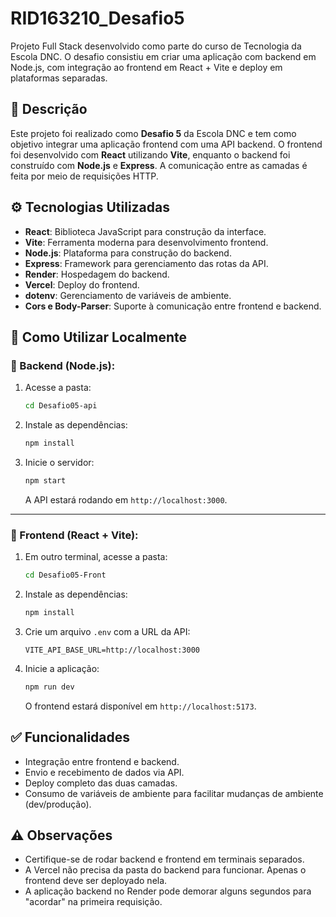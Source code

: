# RID163210_Desafio5

Projeto Full Stack desenvolvido como parte do curso de Tecnologia da Escola DNC. O desafio consistiu em criar uma aplicação com backend em Node.js, com integração ao frontend em React + Vite e deploy em plataformas separadas.

## 📌 Descrição

Este projeto foi realizado como **Desafio 5** da Escola DNC e tem como objetivo integrar uma aplicação frontend com uma API backend. O frontend foi desenvolvido com **React** utilizando **Vite**, enquanto o backend foi construído com **Node.js** e **Express**. A comunicação entre as camadas é feita por meio de requisições HTTP.


## ⚙️ Tecnologias Utilizadas

- **React**: Biblioteca JavaScript para construção da interface.
- **Vite**: Ferramenta moderna para desenvolvimento frontend.
- **Node.js**: Plataforma para construção do backend.
- **Express**: Framework para gerenciamento das rotas da API.
- **Render**: Hospedagem do backend.
- **Vercel**: Deploy do frontend.
- **dotenv**: Gerenciamento de variáveis de ambiente.
- **Cors e Body-Parser**: Suporte à comunicação entre frontend e backend.

## 🚀 Como Utilizar Localmente

### 🔹 Backend (Node.js):

1. Acesse a pasta:

   ```bash
   cd Desafio05-api
   ```

2. Instale as dependências:

   ```bash
   npm install
   ```

3. Inicie o servidor:

   ```bash
   npm start
   ```

   A API estará rodando em `http://localhost:3000`.

---

### 🔹 Frontend (React + Vite):

1. Em outro terminal, acesse a pasta:

   ```bash
   cd Desafio05-Front
   ```

2. Instale as dependências:

   ```bash
   npm install
   ```

3. Crie um arquivo `.env` com a URL da API:

   ```env
   VITE_API_BASE_URL=http://localhost:3000
   ```

4. Inicie a aplicação:

   ```bash
   npm run dev
   ```

   O frontend estará disponível em `http://localhost:5173`.


## ✅ Funcionalidades

- Integração entre frontend e backend.
- Envio e recebimento de dados via API.
- Deploy completo das duas camadas.
- Consumo de variáveis de ambiente para facilitar mudanças de ambiente (dev/produção).

## ⚠️ Observações

- Certifique-se de rodar backend e frontend em terminais separados.
- A Vercel não precisa da pasta do backend para funcionar. Apenas o frontend deve ser deployado nela.
- A aplicação backend no Render pode demorar alguns segundos para "acordar" na primeira requisição.
